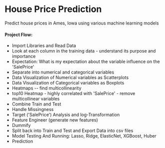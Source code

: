 # House Price Prediction
Predict house prices in Ames, Iowa using various machine learning models

#### Project Flow: 
- Import Libraries and Read Data
- Look at each column in the training data - understand its purpose and importance
- Expectation: What is my expectation about the variable influence on the 'SalePrice'
- Separate into numerical and categorical variables
- Data Visualization of Numerical variables as Scatterplots
- Data Visualization of Categorical variables as Boxplots
- Heatmaps -- find multicollinearity
- top10 Heatmap - highly correlated with 'SalePrice' - remove multicollinear variables
- Combine Train and Test
- Handle Missingness
- Target ('SalePrice') Analysis and log-Transformation
- Feature Engineer (generate new features)
- Dummify
- Split back into Train and Test and Export Data into csv files
- Model Testing And Running: Lasso, Ridge, ElasticNet, XGBoost, Huber
- Prediction
